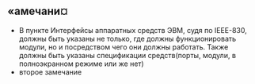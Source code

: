 ## «амечани¤

+ В пункте Интерфейсы аппаратных средств ЭВМ, судя по IEEE-830, должны быть указаны не только, где должны функционировать модули, но и посредством чего они должны работать. Также должны быть указаны спецификации средств(порты, модули, в полноэкранном режиме или же нет)
+ второе замечание